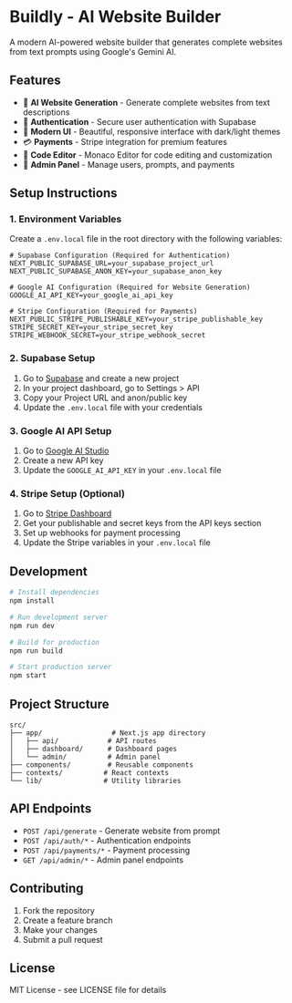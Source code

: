 # Buildly - AI Website Builder

A modern AI-powered website builder that generates complete websites from text prompts using Google's Gemini AI.

## Features

- 🤖 **AI Website Generation** - Generate complete websites from text descriptions
- 🔐 **Authentication** - Secure user authentication with Supabase
- 🎨 **Modern UI** - Beautiful, responsive interface with dark/light themes
- 💳 **Payments** - Stripe integration for premium features
- 📝 **Code Editor** - Monaco Editor for code editing and customization
- 👑 **Admin Panel** - Manage users, prompts, and payments

## Setup Instructions

### 1. Environment Variables

Create a `.env.local` file in the root directory with the following variables:

```env
# Supabase Configuration (Required for Authentication)
NEXT_PUBLIC_SUPABASE_URL=your_supabase_project_url
NEXT_PUBLIC_SUPABASE_ANON_KEY=your_supabase_anon_key

# Google AI Configuration (Required for Website Generation)
GOOGLE_AI_API_KEY=your_google_ai_api_key

# Stripe Configuration (Required for Payments)
NEXT_PUBLIC_STRIPE_PUBLISHABLE_KEY=your_stripe_publishable_key
STRIPE_SECRET_KEY=your_stripe_secret_key
STRIPE_WEBHOOK_SECRET=your_stripe_webhook_secret
```

### 2. Supabase Setup

1. Go to [Supabase](https://supabase.com) and create a new project
2. In your project dashboard, go to Settings > API
3. Copy your Project URL and anon/public key
4. Update the `.env.local` file with your credentials

### 3. Google AI API Setup

1. Go to [Google AI Studio](https://makersuite.google.com/app/apikey)
2. Create a new API key
3. Update the `GOOGLE_AI_API_KEY` in your `.env.local` file

### 4. Stripe Setup (Optional)

1. Go to [Stripe Dashboard](https://dashboard.stripe.com)
2. Get your publishable and secret keys from the API keys section
3. Set up webhooks for payment processing
4. Update the Stripe variables in your `.env.local` file

## Development

```bash
# Install dependencies
npm install

# Run development server
npm run dev

# Build for production
npm run build

# Start production server
npm start
```

## Project Structure

```
src/
├── app/                 # Next.js app directory
│   ├── api/            # API routes
│   ├── dashboard/      # Dashboard pages
│   └── admin/          # Admin panel
├── components/         # Reusable components
├── contexts/          # React contexts
└── lib/               # Utility libraries
```

## API Endpoints

- `POST /api/generate` - Generate website from prompt
- `POST /api/auth/*` - Authentication endpoints
- `POST /api/payments/*` - Payment processing
- `GET /api/admin/*` - Admin panel endpoints

## Contributing

1. Fork the repository
2. Create a feature branch
3. Make your changes
4. Submit a pull request

## License

MIT License - see LICENSE file for details
